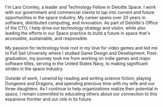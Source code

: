 I'm Lars Cromley, a leader and Technology Fellow in Deloitte Space. I work with our government and commercial clients to tap into current and future opportunities in the space industry. My career spans over 20 years in software, distributed computing, and innovation. As part of Deloitte's Office of the CTO, I help drive our technology strategy and vision, while also leading the efforts in our Space practice to build a future in space that's accessible, sustainable, and responsible.

My passion for technology took root in my love for video games and led me to Full Sail University where I studied Game Design and Development. Post-graduation, my journey took me from working on indie games and major software titles, serving in the United States Navy, to making significant strides in the space industry.

Outside of work, I unwind by reading and writing science fiction, playing Dungeons and Dragons, and spending precious time with my wife and our three daughters. As I continue to help organizations realize their potential in space, I remain committed to educating others about our connection to this expansive frontier and our role in its future.
